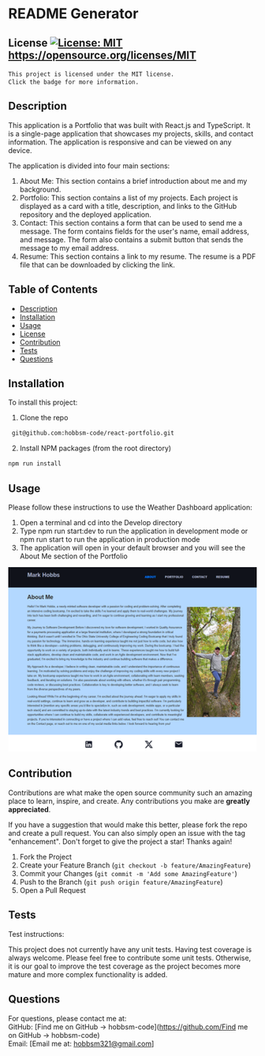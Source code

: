 # README Generator  
  ## License [![License: MIT](https://img.shields.io/badge/License-MIT-yellow.svg)](https://opensource.org/licenses/MIT)  https://opensource.org/licenses/MIT  
    This project is licensed under the MIT license. 
    Click the badge for more information.  
  ## Description  
  This application is a Portfolio that was built with React.js and TypeScript. It is a single-page application that showcases my projects, skills, and contact information. The application is responsive and can be viewed on any device.

  The application is divided into four main sections:
  1. About Me: This section contains a brief introduction about me and my background.
  2. Portfolio: This section contains a list of my projects. Each project is displayed as a card with a title, description, and links to the GitHub repository and the deployed application.
  3. Contact: This section contains a form that can be used to send me a message. The form contains fields for the user's name, email address, and message. The form also contains a submit button that sends the message to my email address.
  4. Resume: This section contains a link to my resume. The resume is a PDF file that can be downloaded by clicking the link.


  ## Table of Contents  
  - [Description](#description)  
  - [Installation](#installation)  
  - [Usage](#usage)  
  - [License](#license)  
  - [Contribution](#contribution)  
  - [Tests](#tests)  
  - [Questions](#questions)  
  ## Installation  
  To install this project:  

  1. Clone the repo
   ```sh
    git@github.com:hobbsm-code/react-portfolio.git
   ```
  2. Install NPM packages (from the root directory)
   ```sh
   npm run install
   ```

  ## Usage  
  Please follow these instructions to use the Weather Dashboard application:

  1. Open a terminal and cd into the Develop directory
  2. Type npm run start:dev to run the application in development mode or npm run start to run the application in production mode
  3. The application will open in your default browser and you will see the About Me section of the Portfolio

  <div align="center">
  <img src="./src/assets/portfolio_landing.PNG" alt="Portfolio Screenshot" width="800">
  </div>
  
  ## Contribution  
  Contributions are what make the open source community such an amazing place to learn, inspire, and create. Any contributions you make are **greatly appreciated**.

  If you have a suggestion that would make this better, please fork the repo and create a pull request. You can also simply open an issue with the tag "enhancement".
  Don't forget to give the project a star! Thanks again!

  1. Fork the Project
  2. Create your Feature Branch (`git checkout -b feature/AmazingFeature`)
  3. Commit your Changes (`git commit -m 'Add some AmazingFeature'`)
  4. Push to the Branch (`git push origin feature/AmazingFeature`)
  5. Open a Pull Request

  ## Tests  
  Test instructions:  

  This project does not currently have any unit tests. Having test coverage is always welcome. Please feel free to contribute some unit tests. Otherwise, it is our goal to improve the test coverage as the project becomes more mature and more complex functionality is added.

  ## Questions  
  For questions, please contact me at:  
  GitHub: [Find me on GitHub ->  hobbsm-code](https://github.com/Find me on GitHub ->  hobbsm-code)  
  Email: [Email me at: hobbsm321@gmail.com]  
  